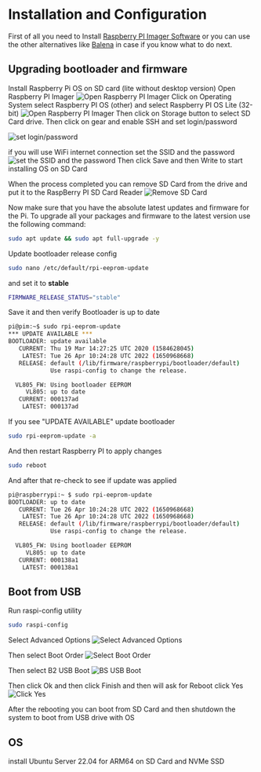 # Installation and Configuration

First of all you need to Install [Raspberry PI Imager Software](https://www.raspberrypi.com/software)
or you can use the other alternatives like [Balena](https://www.balena.io/etcher/) in case if you know what to do next.

## Upgrading bootloader and firmware

Install Raspberry Pi OS on SD card (lite without desktop version)
Open Raspberry PI Imager
![Open Raspberry PI Imager](/assets/images/imager/rasp-os-step-1.png)
Click on Operating System select Raspberry PI OS (other) and select Raspberry PI OS Lite (32-bit)
![Open Raspberry PI Imager](/assets/images/imager/rasp-os-step-2.png)
Then click on Storage button to select SD Card drive.
Then click on gear and enable SSH and set login/password

![set login/password](/assets/images/imager/rasp-os-step-3.png)

if you will use WiFi internet connection set the SSID and the password
![set the SSID and the password](/assets/images/imager/rasp-os-step-4.png)
Then click Save and then Write to start installing OS on SD Card

When the process completed you can remove SD Card from the drive and put it to the RaspBerry PI SD Card Reader
![Remove SD Card](/assets/images/imager/rasp-os-step-5.png)

Now make sure that you have the absolute latest updates and firmware for the Pi. To upgrade all your packages and firmware to the latest version use the following command:

``` bash
sudo apt update && sudo apt full-upgrade -y
```

Update bootloader release config

``` bash
sudo nano /etc/default/rpi-eeprom-update
```

and set it to **stable**

``` bash
FIRMWARE_RELEASE_STATUS="stable"
```

Save it and then verify Bootloader is up to date

``` bash
pi@pim:~$ sudo rpi-eeprom-update
*** UPDATE AVAILABLE ***
BOOTLOADER: update available
   CURRENT: Thu 19 Mar 14:27:25 UTC 2020 (1584628045)
    LATEST: Tue 26 Apr 10:24:28 UTC 2022 (1650968668)
   RELEASE: default (/lib/firmware/raspberrypi/bootloader/default)
            Use raspi-config to change the release.

  VL805_FW: Using bootloader EEPROM
     VL805: up to date
   CURRENT: 000137ad
    LATEST: 000137ad
```

If you see "UPDATE AVAILABLE" update bootloader

``` bash
sudo rpi-eeprom-update -a
```

And then restart Raspberry PI to apply changes

``` bash
sudo reboot
```

And after that re-check to see if update was applied

``` bash
pi@raspberrypi:~ $ sudo rpi-eeprom-update
BOOTLOADER: up to date
   CURRENT: Tue 26 Apr 10:24:28 UTC 2022 (1650968668)
    LATEST: Tue 26 Apr 10:24:28 UTC 2022 (1650968668)
   RELEASE: default (/lib/firmware/raspberrypi/bootloader/default)
            Use raspi-config to change the release.

  VL805_FW: Using bootloader EEPROM
     VL805: up to date
   CURRENT: 000138a1
    LATEST: 000138a1
```

## Boot from USB

Run raspi-config utility

``` bash
sudo raspi-config
```

Select Advanced Options
![Select Advanced Options](/assets/images/boot-preference/step-1.png)

Then select Boot Order
![Select Boot Order](/assets/images/boot-preference/step-2.png)

Then select B2 USB Boot
![BS USB Boot](/assets/images/boot-preference/step-3.png)

Then click Ok and then click Finish and then will ask for Reboot click Yes
![Click Yes](/assets/images/boot-preference/step-5.png)

After the rebooting you can boot from SD Card and then shutdown the system to boot from USB drive with OS

## OS

install Ubuntu Server 22.04 for ARM64 on SD Card and NVMe SSD
